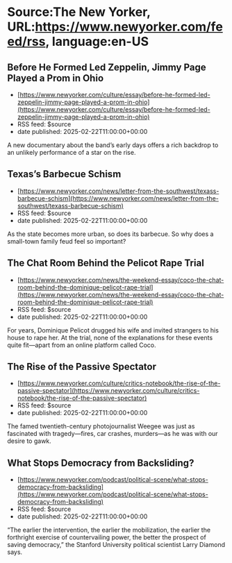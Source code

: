 # Source:The New Yorker, URL:https://www.newyorker.com/feed/rss, language:en-US

## Before He Formed Led Zeppelin, Jimmy Page Played a Prom in Ohio
 - [https://www.newyorker.com/culture/essay/before-he-formed-led-zeppelin-jimmy-page-played-a-prom-in-ohio](https://www.newyorker.com/culture/essay/before-he-formed-led-zeppelin-jimmy-page-played-a-prom-in-ohio)
 - RSS feed: $source
 - date published: 2025-02-22T11:00:00+00:00

A new documentary about the band’s early days offers a rich backdrop to an unlikely performance of a star on the rise.

## Texas’s Barbecue Schism
 - [https://www.newyorker.com/news/letter-from-the-southwest/texass-barbecue-schism](https://www.newyorker.com/news/letter-from-the-southwest/texass-barbecue-schism)
 - RSS feed: $source
 - date published: 2025-02-22T11:00:00+00:00

As the state becomes more urban, so does its barbecue. So why does a small-town family feud feel so important?

## The Chat Room Behind the Pelicot Rape Trial
 - [https://www.newyorker.com/news/the-weekend-essay/coco-the-chat-room-behind-the-dominique-pelicot-rape-trial](https://www.newyorker.com/news/the-weekend-essay/coco-the-chat-room-behind-the-dominique-pelicot-rape-trial)
 - RSS feed: $source
 - date published: 2025-02-22T11:00:00+00:00

For years, Dominique Pelicot drugged his wife and invited strangers to his house to rape her. At the trial, none of the explanations for these events quite fit—apart from an online platform called Coco.

## The Rise of the Passive Spectator
 - [https://www.newyorker.com/culture/critics-notebook/the-rise-of-the-passive-spectator](https://www.newyorker.com/culture/critics-notebook/the-rise-of-the-passive-spectator)
 - RSS feed: $source
 - date published: 2025-02-22T11:00:00+00:00

The famed twentieth-century photojournalist Weegee was just as fascinated with tragedy—fires, car crashes, murders—as he was with our desire to gawk.

## What Stops Democracy from Backsliding?
 - [https://www.newyorker.com/podcast/political-scene/what-stops-democracy-from-backsliding](https://www.newyorker.com/podcast/political-scene/what-stops-democracy-from-backsliding)
 - RSS feed: $source
 - date published: 2025-02-22T11:00:00+00:00

“The earlier the intervention, the earlier the mobilization, the earlier the forthright exercise of countervailing power, the better the prospect of saving democracy,” the Stanford University political scientist Larry Diamond says.

